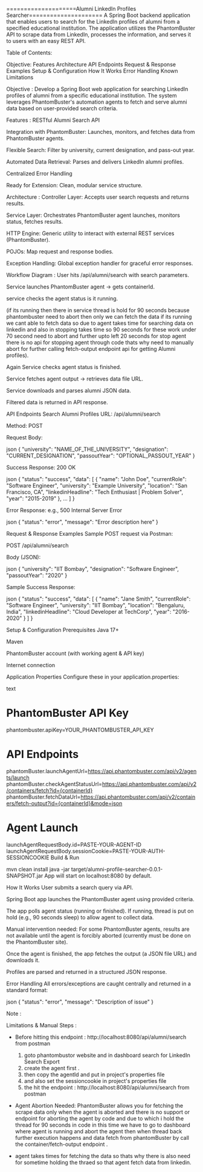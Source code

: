 ====================Alumni LinkedIn Profiles Searcher=====================
A Spring Boot backend application that enables users to search for the LinkedIn profiles of alumni from a specified educational institution. The application utilizes the PhantomBuster API to scrape data from LinkedIn, processes the information, and serves it to users with an easy REST API.

Table of Contents:

Objective:
Features
Architecture
API Endpoints
Request & Response Examples
Setup & Configuration
How It Works
Error Handling
Known Limitations

Objective :
Develop a Spring Boot web application for searching LinkedIn profiles of alumni from a specific educational institution. The system leverages PhantomBuster's automation agents to fetch and serve alumni data based on user-provided search criteria.

Features :
RESTful Alumni Search API

Integration with PhantomBuster: Launches, monitors, and fetches data from PhantomBuster agents.

Flexible Search: Filter by university, current designation, and pass-out year.

Automated Data Retrieval: Parses and delivers LinkedIn alumni profiles.

Centralized Error Handling

Ready for Extension: Clean, modular service structure.

Architecture :
Controller Layer: Accepts user search requests and returns results.

Service Layer: Orchestrates PhantomBuster agent launches, monitors status, fetches results.

HTTP Engine: Generic utility to interact with external REST services (PhantomBuster).

POJOs: Map request and response bodies.

Exception Handling: Global exception handler for graceful error responses.

Workflow Diagram :
User hits /api/alumni/search with search parameters.

Service launches PhantomBuster agent → gets containerId.

service checks the agent status is it running.

(if its running then there in service thread is hold for 90 seconds because phantombuster need to abort then only we can fetch the data if its running we cant able to fetch data so due to agent takes time for searching data on linkedin and also in stopping takes time so 90 seconds for these work under 70 second need to abort and further upto left 20 seconds for stop agent there is no api for stopping agent through code thats why need to manually abort for further calling fetch-output endpoint api for getting Alumni profiles).
 

Again Service checks agent status is finished.

Service fetches agent output → retrieves data file URL.

Service downloads and parses alumni JSON data.

Filtered data is returned in API response.

API Endpoints
Search Alumni Profiles
URL: /api/alumni/search

Method: POST

Request Body:

json
{
  "university": "NAME_OF_THE_UNIVERSITY",
  "designation": "CURRENT_DESIGNATION",
  "passoutYear": "OPTIONAL_PASSOUT_YEAR"
}


Success Response: 200 OK

json
{
  "status": "success",
  "data": [
    {
      "name": "John Doe",
      "currentRole": "Software Engineer",
      "university": "Example University",
      "location": "San Francisco, CA",
      "linkedinHeadline": "Tech Enthusiast | Problem Solver",
      "year": "2015-2019"
    },
    ...
  ]
}


Error Response: e.g., 500 Internal Server Error

json
{
  "status": "error",
  "message": "Error description here"
}

Request & Response Examples
Sample POST request via Postman:

POST /api/alumni/search

Body (JSON):

json
{
  "university": "IIT Bombay",
  "designation": "Software Engineer",
  "passoutYear": "2020"
}

Sample Success Response:

json
{
  "status": "success",
  "data": [
    {
      "name": "Jane Smith",
      "currentRole": "Software Engineer",
      "university": "IIT Bombay",
      "location": "Bengaluru, India",
      "linkedinHeadline": "Cloud Developer at TechCorp",
      "year": "2016-2020"
    }
  ]
}

Setup & Configuration
Prerequisites
Java 17+

Maven

PhantomBuster account (with working agent & API key)

Internet connection

Application Properties
Configure these in your application.properties:

text
# PhantomBuster API Key
phantombuster.apiKey=YOUR_PHANTOMBUSTER_API_KEY

# API Endpoints
phantomBuster.launchAgentUrl=https://api.phantombuster.com/api/v2/agents/launch
phantomBuster.checkAgentStatusUrl=https://api.phantombuster.com/api/v2/containers/fetch?id={containerId}
phantomBuster.fetchDataUrl=https://api.phantombuster.com/api/v2/containers/fetch-output?id={containerId}&mode=json

# Agent Launch
launchAgentRequestBody.id=PASTE-YOUR-AGENT-ID
launchAgentRequestBody.sessionCookie=PASTE-YOUR-AUTH-SESSIONCOOKIE
Build & Run

mvn clean install
java -jar target/alumni-profile-searcher-0.0.1-SNAPSHOT.jar
App will start on localhost:8080 by default.

How It Works
User submits a search query via API.

Spring Boot app launches the PhantomBuster agent using provided criteria.

The app polls agent status (running or finished). If running, thread is put on hold (e.g., 90 seconds sleep) to allow agent to collect data.

Manual intervention needed: For some PhantomBuster agents, results are not available until the agent is forcibly aborted (currently must be done on the PhantomBuster site).

Once the agent is finished, the app fetches the output (a JSON file URL) and downloads it.

Profiles are parsed and returned in a structured JSON response.

Error Handling
All errors/exceptions are caught centrally and returned in a standard format:

json
{
  "status": "error",
  "message": "Description of issue"
}


Note : 

 Limitations & Manual Steps :

*   Before hitting this endpoint : http://localhost:8080/api/alumni/search from postman 
     1. goto phantombustor website and in dashboard search for LinkedIn Search Export
     2. create the agent first .
     3. then copy the agentId and put in project's properties file
     4. and also set the sessioncookie in project's properties file 
     5. the hit the endpoint : http://localhost:8080/api/alumni/search from postman

* Agent Abortion Needed:
  PhantomBuster allows you for fetching the scrape data only when the agent is aborted and there            	is no support or endpoint for aborting the agent by code and due to which i hold the thread 	for 90 seconds in code in this time we have to go to dashboard where agent is running and abort  	the agent then when thread back further execution happens and data fetch from phantomBuster 	by call the container/fetch-output endpoint .

*   agent takes times for fetching the data so thats why there is also need for sometime holding      	the thraed so that agent fetch data from linkedin.   
